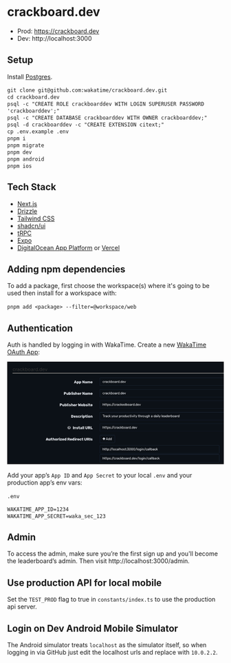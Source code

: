 # crackboard.dev

- Prod: https://crackboard.dev
- Dev: http://localhost:3000

## Setup

Install [Postgres](https://postgresapp.com/).

```
git clone git@github.com:wakatime/crackboard.dev.git
cd crackboard.dev
psql -c "CREATE ROLE crackboarddev WITH LOGIN SUPERUSER PASSWORD 'crackboarddev';"
psql -c "CREATE DATABASE crackboarddev WITH OWNER crackboarddev;"
psql -d crackboarddev -c "CREATE EXTENSION citext;"
cp .env.example .env
pnpm i
pnpm migrate
pnpm dev
pnpm android
pnpm ios
```

## Tech Stack

- [Next.js](https://nextjs.org)
- [Drizzle](https://orm.drizzle.team/docs/overview)
- [Tailwind CSS](https://tailwindcss.com)
- [shadcn/ui](https://ui.shadcn.com/docs)
- [tRPC](https://trpc.io)
- [Expo](https://expo.dev/)
- [DigitalOcean App Platform](https://www.digitalocean.com/products/app-platform) or [Vercel](https://vercel.com/)

## Adding npm dependencies

To add a package, first choose the workspace(s) where it's going to be used then install for a workspace with:

`pnpm add <package> --filter=@workspace/web`

## Authentication

Auth is handled by logging in with WakaTime.
Create a new [WakaTime OAuth App](https://wakatime.com/apps):

![WakaTime OAuth App Settings](./wakatime-oauth-app.png)


Add your app’s `App ID` and `App Secret` to your local `.env` and your production app’s env vars:

`.env`

```
WAKATIME_APP_ID=1234
WAKATIME_APP_SECRET=waka_sec_123
```

## Admin

To access the admin, make sure you’re the first sign up and you'll become the leaderboard’s admin.
Then visit http://localhost:3000/admin.

## Use production API for local mobile

Set the `TEST_PROD` flag to true in `constants/index.ts` to use the production api server.

## Login on Dev Android Mobile Simulator

The Android simulator treats `localhost` as the simulator itself, so when logging in via GitHub just edit the localhost urls and replace with `10.0.2.2`.

